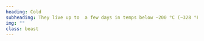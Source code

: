 ```yaml
---
heading: Cold
subheading: They live up to  a few days in temps below −200 °C (−328 °F).
img: ""
class: beast
---
```


